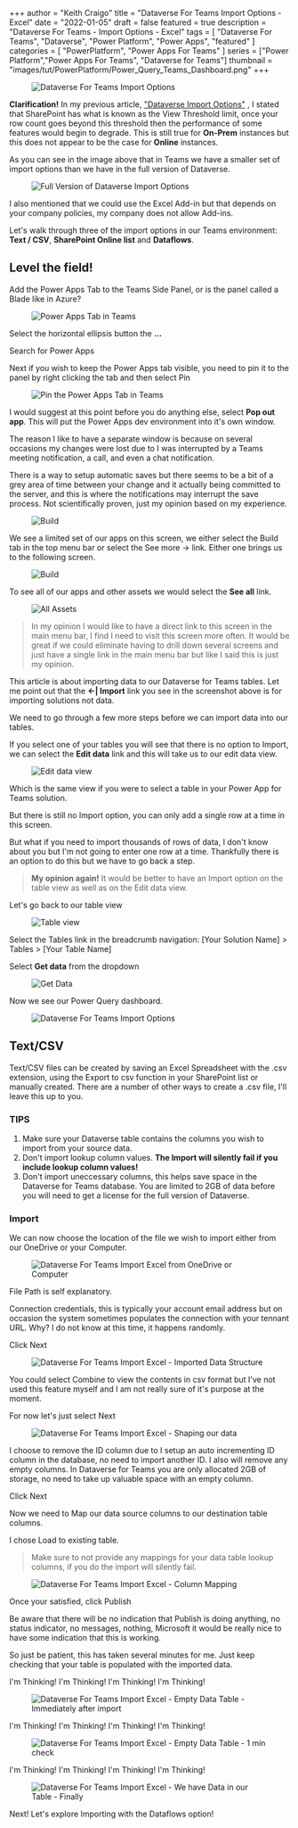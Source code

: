 +++
author = "Keith Craigo"
title = "Dataverse For Teams Import Options - Excel"
date = "2022-01-05"
draft = false
featured = true
description = "Dataverse For Teams - Import Options - Excel"
tags = [
    "Dataverse For Teams",
    "Dataverse",
    "Power Platform",
    "Power Apps",
    "featured"
]
categories = [
    "PowerPlatform",
    "Power Apps For Teams"
]
series = ["Power Platform","Power Apps For Teams", "Dataverse for Teams"]
thumbnail = "images/tut/PowerPlatform/Power_Query_Teams_Dashboard.png"
+++

<figure>
    <img src="/images/tut/PowerPlatform/Power_Query_Teams_Dashboard.png "
         alt="Dataverse For Teams Import Options">
    
</figure>


**Clarification!** In my previous article, ["Dataverse Import Options"](https://www.kcraigo.com/post/powerplatform/dataverse/importoptions/ "Dataverse Import Options") , I stated that SharePoint has what is known as the View Threshold limit, once your row count goes beyond this threshold then the performance of some features would begin to degrade. This is still true for **On-Prem** instances but this does not appear to be the case for **Online** instances. 

As you can see in the image above that in Teams we have a smaller set of import options than we have in the full version of Dataverse.

<figure>
    <img src="/images/tut/PowerPlatform/Power_Query_Dashboard.png "
         alt="Full Version of Dataverse Import Options">
    
</figure>

I also mentioned that we could use the Excel Add-in but that depends on your company policies, my company does not allow Add-ins.

Let's walk through three of the import options in our Teams environment: **Text / CSV**, **SharePoint Online list** and **Dataflows**.

## Level the field!

Add the Power Apps Tab to the Teams Side Panel, or is the panel called a Blade like in Azure? 
<figure>
    <img src="/images/tut/PowerPlatform/Add_PowerApps_Tab.png "
         alt="Power Apps Tab in Teams">
</figure>

Select the horizontal ellipsis button the **...** 

Search for Power Apps

Next if you wish to keep the Power Apps tab visible, you need to pin it to the panel by right clicking the tab and then select Pin

<figure>
    <img src="/images/tut/PowerPlatform/Add_PowerApps_Tab-PinIt.png"
         alt="Pin the Power Apps Tab in Teams">
</figure>

I would suggest at this point before you do anything else, select **Pop out app**. This will put the Power Apps dev environment into it's own window.

The reason I like to have a separate window is because on several occasions my changes were lost due to I was interrupted by a Teams meeting notification, a call, and even a chat notification. 

There is a way to setup automatic saves but there seems to be a bit of a grey area of time between your change and it actually being committed to the server, and this is where the notifications may interrupt the save process. Not scientifically proven, just my opinion based on my experience.


<figure>
    <img src="/images/tut/PowerPlatform/Power_Query_Teams_Dashboard-MenuOptions.png "
         alt="Build">
</figure>

We see a limited set of our apps on this screen, we either select the Build tab in the top menu bar or select the See more -> link.
Either one brings us to the following screen.

<figure>
    <img src="/images/tut/PowerPlatform/Power_Query_Teams_Dashboard-MenuOptions-BuildScreen.png "
         alt="Build">
</figure>

To see all of our apps and other assets we would select the **See all** link.

<figure>
    <img src="/images/tut/PowerPlatform/Power_Query_Teams_Dashboard-BuildScreen-SeeAll.png "
         alt="All Assets">
</figure>

>In my opinion I would like to have a direct link to this screen in the main menu bar, I find I need to visit this screen more often. It would be great if we could eliminate having to drill down several screens and just have a single link in the main menu bar but like I said this is just my opinion.

This article is about importing data to our Dataverse for Teams tables. Let me point out that the **<-| Import** link you see in the screenshot above is for importing solutions not data.

We need to go through a few more steps before we can import data into our tables.

If you select one of your tables you will see that there is no option to Import, we can select the **Edit data** link and this will take us to our edit data view.

<figure>
    <img src="/images/tut/PowerPlatform/Power_Query_Teams_Dashboard-EditData.png "
         alt="Edit data view">
</figure>

Which is the same view if you were to select a table in your Power App for Teams solution.

But there is still no Import option, you can only add a single row at a time in this screen.

But what if you need to import thousands of rows of data, I don't know about you but I'm not going to enter one row at a time.
Thankfully there is an option to do this but we have to go back a step.

>**My opinion again!** It would be better to have an Import option on the table view as well as on the Edit data view.

Let's go back to our table view

<figure>
    <img src="/images/tut/PowerPlatform/Power_Query_Teams_Dashboard-TableView.png "
         alt="Table view">
</figure>

Select the Tables link in the breadcrumb navigation: [Your Solution Name] > Tables > [Your Table Name]

Select **Get data** from the dropdown 

<figure>
    <img src="/images/tut/PowerPlatform/Power_Query_Teams_Dashboard-GetData.png "
         alt="Get Data">
</figure>

Now we see our Power Query dashboard.


 <figure>
    <img src="/images/tut/PowerPlatform/Power_Query_Teams_Dashboard.png "
         alt="Dataverse For Teams Import Options">
    
</figure>

## Text/CSV

Text/CSV files can be created by saving an Excel Spreadsheet with the .csv extension, using the Export to csv function in your SharePoint list or manually created.
There are a number of other ways to create a .csv file, I'll leave this up to you.

### TIPS

1. Make sure your Dataverse table contains the columns you wish to import from your source data.
2. Don't import lookup column values. **The Import will silently fail if you include lookup column values!**
3. Don't import uneccessary columns, this helps save space in the Dataverse for Teams database. 
You are limited to 2GB of data before you will need to get a license for the full version of Dataverse.

### Import

We can now choose the location of the file we wish to import either from our OneDrive or your Computer.

<figure>
    <img src="/images/tut/PowerPlatform/PA4-Teams_Data_Import-Excel.png "
         alt="Dataverse For Teams Import Excel from OneDrive or Computer">
</figure>

File Path is self explanatory.

Connection credentials, this is typically your account email address but on occasion the system sometimes populates the connection with your tennant URL. Why? I do not know at this time, it happens randomly.

Click Next

<figure>
    <img src="/images/tut/PowerPlatform/DataImportStructure.png "
         alt="Dataverse For Teams Import Excel - Imported Data Structure">
</figure>

You could select Combine to view the contents in csv format but I've not used this feature myself and I am not really sure of it's purpose at the moment.

For now let's just select Next
<figure>
    <img src="/images/tut/PowerPlatform/DataImport-ColumnEdit.png "
         alt="Dataverse For Teams Import Excel - Shaping our data">
</figure>

I choose to remove the ID column due to I setup an auto incrementing ID column in the database, no need to import another ID.
I also will remove any empty columns. In Dataverse for Teams you are only allocated 2GB of storage, no need to take up valuable space with an empty column.

Click Next

Now we need to Map our data source columns to our destination table columns.

I chose Load to existing table.

>Make sure to not provide any mappings for your data table lookup columns, if you do the import 
will silently fail.

<figure>
    <img src="/images/tut/PowerPlatform/ColumnMapping.png "
         alt="Dataverse For Teams Import Excel - Column Mapping">
</figure>

Once your satisfied, click Publish

Be aware that there will be no indication that Publish is doing anything, no status indicator, no messages, nothing, Microsoft it would be 
really nice to have some indication that this is working.

So just be patient, this has taken several minutes for me. Just keep checking that your table is populated with the imported data.

I'm Thinking! I'm Thinking! I'm Thinking! I'm Thinking!
<figure>
    <img src="/images/tut/PowerPlatform/EmptyDataTable.png "
         alt="Dataverse For Teams Import Excel - Empty Data Table - Immediately after import">
</figure>

I'm Thinking! I'm Thinking! I'm Thinking! I'm Thinking!
<figure>
    <img src="/images/tut/PowerPlatform/EmptyDataTable.png "
         alt="Dataverse For Teams Import Excel - Empty Data Table - 1 min check">
</figure>

I'm Thinking! I'm Thinking! I'm Thinking! I'm Thinking!
<figure>
    <img src="/images/tut/PowerPlatform/PopulatedDataTable.png "
         alt="Dataverse For Teams Import Excel - We have Data in our Table - Finally">
</figure>

Next! Let's explore Importing with the Dataflows option!